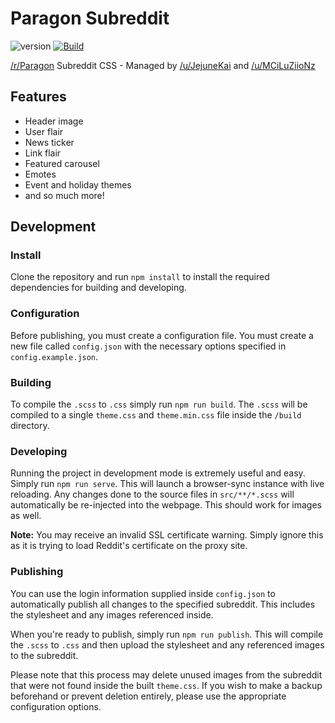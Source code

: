 # Paragon Subreddit

![version](https://img.shields.io/badge/version-2.3.0-blue) [![Build](https://github.com/dhkatz/paragon-subreddit/actions/workflows/build.yml/badge.svg)](https://github.com/dhkatz/paragon-subreddit/actions/workflows/build.yml)

[/r/Paragon](https://old.reddit.com/r/paragon/) Subreddit CSS - 
Managed by [/u/JejuneKai](https://www.reddit.com/user/JejuneKai)
and [/u/MCiLuZiioNz](https://www.reddit.com/user/mciluziionz)

## Features

* Header image
* User flair
* News ticker
* Link flair
* Featured carousel
* Emotes
* Event and holiday themes
* and so much more!

## Development

### Install

Clone the repository and run `npm install` to install the required dependencies
for building and developing.

### Configuration

Before publishing, you must create a configuration file.
You must create a new file called `config.json` with the necessary options
specified in `config.example.json`.

### Building

To compile the `.scss` to `.css` simply run `npm run build`. The `.scss` will be compiled to
a single `theme.css` and `theme.min.css` file inside the `/build` directory.

### Developing

Running the project in development mode is extremely useful and easy. Simply
run `npm run serve`. This will launch a browser-sync instance with live reloading.
Any changes done to the source files in `src/**/*.scss` will automatically be
re-injected into the webpage. This should work for images as well.

**Note:** You may receive an invalid SSL certificate warning. Simply ignore this as
it is trying to load Reddit's certificate on the proxy site.

### Publishing

You can use the login information supplied inside `config.json` to automatically
publish all changes to the specified subreddit. This includes the stylesheet and
any images referenced inside.

When you're ready to publish, simply run `npm run publish`. This will compile the
`.scss` to `.css` and then upload the stylesheet and any referenced images to the subreddit.

Please note that this process may delete unused images from the subreddit that were
not found inside the built `theme.css`. If you wish to make a backup beforehand or
prevent deletion entirely, please use the appropriate configuration options.

